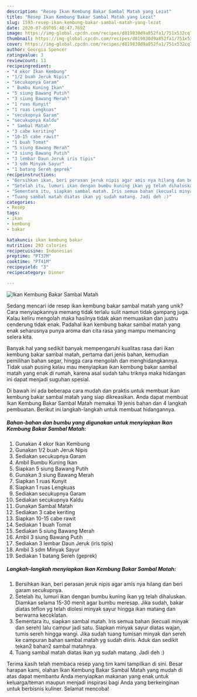 ```yaml
---
description: "Resep Ikan Kembung Bakar Sambal Matah yang Lezat"
title: "Resep Ikan Kembung Bakar Sambal Matah yang Lezat"
slug: 1593-resep-ikan-kembung-bakar-sambal-matah-yang-lezat
date: 2020-07-09T05:40:47.769Z
image: https://img-global.cpcdn.com/recipes/d819830d9a852fa1/751x532cq70/ikan-kembung-bakar-sambal-matah-foto-resep-utama.jpg
thumbnail: https://img-global.cpcdn.com/recipes/d819830d9a852fa1/751x532cq70/ikan-kembung-bakar-sambal-matah-foto-resep-utama.jpg
cover: https://img-global.cpcdn.com/recipes/d819830d9a852fa1/751x532cq70/ikan-kembung-bakar-sambal-matah-foto-resep-utama.jpg
author: Georgia Spencer
ratingvalue: 3
reviewcount: 13
recipeingredient:
- "4 ekor Ikan Kembung"
- "1/2 buah Jeruk Nipis"
- "secukupnya Garam"
- " Bumbu Kuning Ikan"
- "5 siung Bawang Putih"
- "3 siung Bawang Merah"
- "1 ruas Kunyit"
- "1 ruas Lengkuas"
- "secukupnya Garam"
- "secukupnya Kaldu"
- " Sambal Matah"
- "3 cabe keriting"
- "10-15 cabe rawit"
- "1 buah Tomat"
- "5 siung Bawang Merah"
- "3 siung Bawang Putih"
- "3 lembar Daun Jeruk iris tipis"
- "3 sdm Minyak Sayur"
- "1 batang Sereh geprek"
recipeinstructions:
- "Bersihkan ikan, beri perasan jeruk nipis agar amis nya hilang dan beri garam secukupnya."
- "Setelah itu, lumuri ikan dengan bumbu kuning ikan yg telah dihaluskan. Diamkan selama 15-30 menit agar bumbu meresap. Jika sudah, bakar diatas teflon yg telah diolesi minyak sayur hingga ikan matang dan berwarna kecoklatan."
- "Sementara itu, siapkan sambal matah. Iris semua bahan (kecuali minyak dan sereh) lalu campur jadi satu. Siapkan minyak sayur diatas wajan, tumis sereh hingga wangi. Jika sudah tuang tumisan minyak dan sereh ke campuran bahan sambal matah yg sudah diiris. Aduk dan sedikit tekan2 bahan2 sambal matahnya."
- "Tuang sambal matah diatas ikan yg sudah matang. Jadi deh :)"
categories:
- Resep
tags:
- ikan
- kembung
- bakar

katakunci: ikan kembung bakar 
nutrition: 293 calories
recipecuisine: Indonesian
preptime: "PT37M"
cooktime: "PT41M"
recipeyield: "3"
recipecategory: Dinner

---
```



![Ikan Kembung Bakar Sambal Matah](https://img-global.cpcdn.com/recipes/d819830d9a852fa1/751x532cq70/ikan-kembung-bakar-sambal-matah-foto-resep-utama.jpg)

Sedang mencari ide resep ikan kembung bakar sambal matah yang unik? Cara menyiapkannya memang tidak terlalu sulit namun tidak gampang juga. Kalau keliru mengolah maka hasilnya tidak akan memuaskan dan justru cenderung tidak enak. Padahal ikan kembung bakar sambal matah yang enak seharusnya punya aroma dan cita rasa yang mampu memancing selera kita.

Banyak hal yang sedikit banyak mempengaruhi kualitas rasa dari ikan kembung bakar sambal matah, pertama dari jenis bahan, kemudian pemilihan bahan segar, hingga cara mengolah dan menghidangkannya. Tidak usah pusing kalau mau menyiapkan ikan kembung bakar sambal matah yang enak di rumah, karena asal sudah tahu triknya maka hidangan ini dapat menjadi suguhan spesial.




Di bawah ini ada beberapa cara mudah dan praktis untuk membuat ikan kembung bakar sambal matah yang siap dikreasikan. Anda dapat membuat Ikan Kembung Bakar Sambal Matah memakai 19 jenis bahan dan 4 langkah pembuatan. Berikut ini langkah-langkah untuk membuat hidangannya.

<!--inarticleads1-->

##### Bahan-bahan dan bumbu yang digunakan untuk menyiapkan Ikan Kembung Bakar Sambal Matah:

1. Gunakan 4 ekor Ikan Kembung
1. Gunakan 1/2 buah Jeruk Nipis
1. Sediakan secukupnya Garam
1. Ambil  Bumbu Kuning Ikan
1. Siapkan 5 siung Bawang Putih
1. Gunakan 3 siung Bawang Merah
1. Siapkan 1 ruas Kunyit
1. Siapkan 1 ruas Lengkuas
1. Sediakan secukupnya Garam
1. Sediakan secukupnya Kaldu
1. Gunakan  Sambal Matah
1. Sediakan 3 cabe keriting
1. Siapkan 10-15 cabe rawit
1. Sediakan 1 buah Tomat
1. Sediakan 5 siung Bawang Merah
1. Ambil 3 siung Bawang Putih
1. Sediakan 3 lembar Daun Jeruk (iris tipis)
1. Ambil 3 sdm Minyak Sayur
1. Sediakan 1 batang Sereh (geprek)




<!--inarticleads2-->

##### Langkah-langkah menyiapkan Ikan Kembung Bakar Sambal Matah:

1. Bersihkan ikan, beri perasan jeruk nipis agar amis nya hilang dan beri garam secukupnya.
1. Setelah itu, lumuri ikan dengan bumbu kuning ikan yg telah dihaluskan. Diamkan selama 15-30 menit agar bumbu meresap. Jika sudah, bakar diatas teflon yg telah diolesi minyak sayur hingga ikan matang dan berwarna kecoklatan.
1. Sementara itu, siapkan sambal matah. Iris semua bahan (kecuali minyak dan sereh) lalu campur jadi satu. Siapkan minyak sayur diatas wajan, tumis sereh hingga wangi. Jika sudah tuang tumisan minyak dan sereh ke campuran bahan sambal matah yg sudah diiris. Aduk dan sedikit tekan2 bahan2 sambal matahnya.
1. Tuang sambal matah diatas ikan yg sudah matang. Jadi deh :)




Terima kasih telah membaca resep yang tim kami tampilkan di sini. Besar harapan kami, olahan Ikan Kembung Bakar Sambal Matah yang mudah di atas dapat membantu Anda menyiapkan makanan yang enak untuk keluarga/teman maupun menjadi inspirasi bagi Anda yang berkeinginan untuk berbisnis kuliner. Selamat mencoba!

